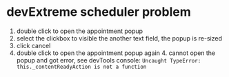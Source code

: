 # devExtreme scheduler problem

1. double click to open the appointment popup
2. select the clickbox to visible the another text field, the popup is re-sized
3. click cancel
4. double click to open the appointment popup again
   4. cannot open the popup and got error, see devTools console: `Uncaught TypeError: this._contentReadyAction is not a function`
